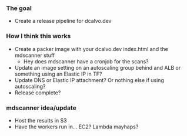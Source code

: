 ### The goal
- Create a release pipeline for dcalvo.dev

### How I think this works
- Create a packer image with your dcalvo.dev index.html and the mdscanner stuff
    - Hey does mdscanner have a cronjob for the scans?
- Update an image setting on an autoscaling group behind and ALB or something using an Elastic IP in TF?
- Update DNS or Elastic IP attachment? Or nothing else if using autoscaling?
- Release complete?

### mdscanner idea/update
- Host the results in S3
- Have the workers run in... EC2? Lambda mayhaps?